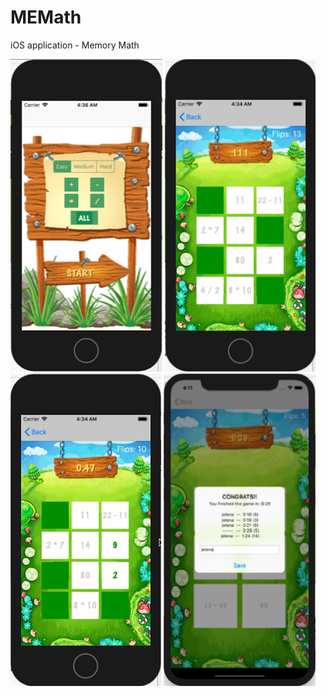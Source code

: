 # MEMath
iOS application - Memory Math

![config](https://github.com/jelenabole/MEMath/blob/master/img1.png)
![game](https://github.com/jelenabole/MEMath/blob/master/img2.png)
![game2](https://github.com/jelenabole/MEMath/blob/master/img21.png)
![scores](https://github.com/jelenabole/MEMath/blob/master/img3.png)
